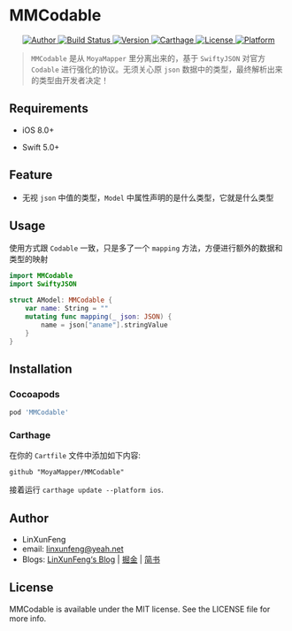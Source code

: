 # MMCodable

<p align="center">
  <a href="https://github.com/LinXunFeng">
    <img src="https://img.shields.io/badge/author-LinXunFeng-blue.svg" alt="Author" />
  </a>
  <a href="https://travis-ci.org/MoyaMapper/MMCodable">
    <img src="https://travis-ci.org/MoyaMapper/MMCodable.svg?branch=master" alt="Build Status" />
  </a>
  <a href="https://cocoapods.org/pods/MMCodable">
    <img src="https://img.shields.io/cocoapods/v/MMCodable.svg?style=flat" alt="Version" />
  </a>
  <a href="https://github.com/Carthage/Carthage">
    <img src="https://img.shields.io/badge/Carthage-compatible-4BC51D.svg?style=flat" alt="Carthage" />
  </a>
  <a href="https://cocoapods.org/pods/MMCodable">
    <img src="https://img.shields.io/github/license/MoyaMapper/MMCodable.svg" alt="License" />
  </a>
  <a href="https://cocoapods.org/pods/MMCodable">
    <img src="https://img.shields.io/cocoapods/p/MMCodable.svg?style=flat" alt="Platform" />
  </a>
</p>

> `MMCodable` 是从 `MoyaMapper` 里分离出来的，基于 `SwiftyJSON` 对官方 `Codable` 进行强化的协议。无须关心原 `json` 数据中的类型，最终解析出来的类型由开发者决定！

## Requirements

- iOS 8.0+  

- Swift 5.0+

## Feature

- 无视 `json` 中值的类型，`Model` 中属性声明的是什么类型，它就是什么类型

## Usage

使用方式跟 `Codable` 一致，只是多了一个 `mapping` 方法，方便进行额外的数据和类型的映射

```swift
import MMCodable
import SwiftyJSON

struct AModel: MMCodable {
    var name: String = ""
    mutating func mapping(_ json: JSON) {
        name = json["aname"].stringValue
    }
}
```

## Installation

### Cocoapods

```ruby
pod 'MMCodable'
```

### Carthage

在你的 `Cartfile` 文件中添加如下内容:

```
github "MoyaMapper/MMCodable"
```

接着运行  `carthage update --platform ios`.

## Author

- LinXunFeng
- email: [linxunfeng@yeah.net](mailto:linxunfeng@yeah.net)
- Blogs:  [LinXunFeng‘s Blog](http://linxunfeng.top/)  | [掘金](https://juejin.im/user/58f8065e61ff4b006646c72d/posts) | [简书](https://www.jianshu.com/u/31e85e7a22a2)

## License

MMCodable is available under the MIT license. See the LICENSE file for more info.
